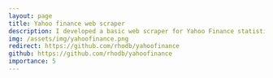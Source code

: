 ```yaml
---
layout: page
title: Yahoo finance web scraper
description: I developed a basic web scraper for Yahoo Finance statistics pages. Fun little project I did for a friend when I was bored.
img: /assets/img/yahoofinance.png
redirect: https://github.com/rhodb/yahoofinance
github: https://github.com/rhodb/yahoofinance
importance: 5
---
```


